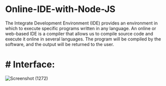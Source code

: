 # Online-IDE-with-Node-JS
The Integrate Development Environment (IDE) provides an environment in which to execute specific programs written in any language. An online or web-based IDE is a compiler that allows us to compile source code and execute it online in several languages. The program will be compiled by the software, and the output will be returned to the user.

#   # Interface:

![Screenshot (1272)](https://user-images.githubusercontent.com/83781242/224624243-64d0890c-7996-439d-9372-b60033b98484.png)
